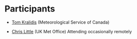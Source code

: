 # Participants

- [Tom Kralidis](https://github.com/tomkralidis) (Meteorological Service of Canada)

- [Chris Little](https://github.com/chris-little) (UK Met Office) Attending occasionally remotely
